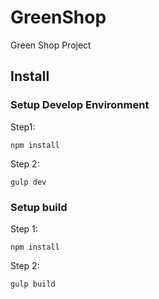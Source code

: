 # GreenShop
Green Shop Project

## Install
### Setup Develop Environment
Step1:
```
npm install
```

Step 2:
```
gulp dev
```

### Setup build
Step 1:
```
npm install
```

Step 2:
```
gulp build
```
